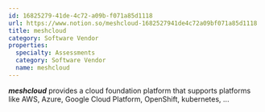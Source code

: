 ```yaml
---
id: 16825279-41de-4c72-a09b-f071a85d1118
url: https://www.notion.so/meshcloud-1682527941de4c72a09bf071a85d1118
title: meshcloud
category: Software Vendor
properties:
  specialty: Assessments
  category: Software Vendor
  name: meshcloud
---
```


***meshcloud*** provides a cloud foundation platform that supports platforms like AWS, Azure, Google Cloud Platform, OpenShift, kubernetes, ...